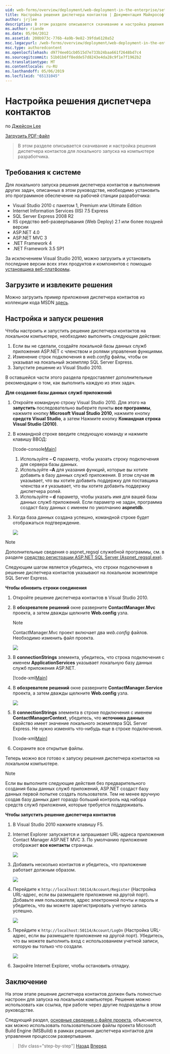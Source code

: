 ```yaml
---
uid: web-forms/overview/deployment/web-deployment-in-the-enterprise/setting-up-the-contact-manager-solution
title: Настройка решения диспетчера контактов | Документация Майкрософт
author: jrjlee
description: В этом разделе описывается скачивание и настройка решения диспетчера контактов для локального запуска на компьютере разработчика.
ms.author: riande
ms.date: 05/04/2012
ms.assetid: 200b973c-776b-4a9b-9e82-39fda6120a52
msc.legacyurl: /web-forms/overview/deployment/web-deployment-in-the-enterprise/setting-up-the-contact-manager-solution
msc.type: authoredcontent
ms.openlocfilehash: d9774ee01cb0515d7e733b24baa661f2648bd7c4
ms.sourcegitcommit: 51b01b6ff8edde57d8243e4da28c9f1e7f1962b2
ms.translationtype: MT
ms.contentlocale: ru-RU
ms.lasthandoff: 05/06/2019
ms.locfileid: "65131045"
---
```

# <a name="setting-up-the-contact-manager-solution"></a>Настройка решения диспетчера контактов

по [Джейсон Lee](https://github.com/jrjlee)

[Загрузить PDF-файл](https://msdnshared.blob.core.windows.net/media/MSDNBlogsFS/prod.evol.blogs.msdn.com/CommunityServer.Blogs.Components.WeblogFiles/00/00/00/63/56/8130.DeployingWebAppsInEnterpriseScenarios.pdf)

> В этом разделе описывается скачивание и настройка решения диспетчера контактов для локального запуска на компьютере разработчика.

## <a name="system-requirements"></a>Требования к системе

Для локального запуска решения диспетчера контактов и выполнения других задач, описанных в этом руководстве, необходимо установить это программное обеспечение на рабочей станции разработчика:

- Visual Studio 2010 с пакетом 1, Premium или Ultimate Edition
- Internet Information Services (IIS) 7.5 Express
- SQL Server Express 2008 R2
- IIS средство веб-развертывания (Web Deploy) 2.1 или более поздней версии
- ASP.NET 4.0
- ASP.NET MVC 3
- .NET Framework 4
- .NET Framework 3.5 SP1

За исключением Visual Studio 2010, можно загрузить и установить последние версии всех этих продуктов и компонентов с помощью [установщика веб-платформы](https://go.microsoft.com/?linkid=9805118).

## <a name="download-and-extract-the-solution"></a>Загрузите и извлеките решения

Можно загрузить пример приложения диспетчера контактов из коллекции кода MSDN [здесь](https://code.msdn.microsoft.com/Deploying-Web-Applications-9d9093c0).

## <a name="configure-and-run-the-solution"></a>Настройка и запуск решения

Чтобы настроить и запустить решение диспетчера контактов на локальном компьютере, необходимо выполнить следующие действия:

1. Если вы не сделали, создайте локальной базы данных служб приложения ASP.NET с членством и ролями управления функциями.
2. Изменение строк подключения в *web.config* файлы, чтобы он указывал на локальный экземпляр SQL Server Express.
3. Запустите решение из Visual Studio 2010.

В оставшейся части этого раздела предоставляет дополнительные рекомендации о том, как выполнить каждую из этих задач.

**Для создания базы данных служб приложений**

1. Откройте командную строку Visual Studio 2010. Для этого на **запустить** последовательно выберите пункты **все программы**, нажмите кнопку **Microsoft Visual Studio 2010**, нажмите кнопку **средств Visual Studio**, а затем Нажмите кнопку **Командная строка Visual Studio (2010)**.
2. В командной строке введите следующую команду и нажмите клавишу ВВОД:

    [!code-console[Main](setting-up-the-contact-manager-solution/samples/sample1.cmd)]

    1. Используйте **– C** параметр, чтобы указать строку подключения для сервера базы данных.
    2. Используйте **–A** для указания функций, которые вы хотите добавить в базу данных служб приложения. В этом случае **m** указывает, что вы хотите добавить поддержку для поставщика членства и **r** указывает, что вы хотите добавить поддержку диспетчера ролей.
    3. Используйте **– d** параметр, чтобы указать имя для вашей базы данных служб приложений. Если параметр не задан, программа создаст базу данных с именем по умолчанию **aspnetdb**.
3. Когда база данных создана успешно, командной строке будет отображаться подтверждение.

    ![](setting-up-the-contact-manager-solution/_static/image1.png)

> [!NOTE]
> Дополнительные сведения о aspnet\_regsql служебной программы, см. в разделе [средство регистрации ASP.NET SQL Server (Aspnet\_regsql.exe)](https://msdn.microsoft.com/library/ms229862(v=vs.100).aspx).

Следующим шагом является убедитесь, что строки подключения в решение диспетчера контактов указывают на локальном экземпляре SQL Server Express.

**Чтобы обновить строки соединения**

1. Откройте решение диспетчера контактов в Visual Studio 2010.
2. В **обозревателе решений** окне разверните **ContactManager.Mvc** проекта, а затем дважды щелкните **Web.config** узла.

    > [!NOTE]
    > ContactManager.Mvc проект включает два *web.config* файлов. Необходимо изменить файл проекта.

    ![](setting-up-the-contact-manager-solution/_static/image2.png)
3. В **connectionStrings** элемента, убедитесь, что строка подключения с именем **ApplicationServices** указывает локальную базу данных служб приложения ASP.NET.

    [!code-xml[Main](setting-up-the-contact-manager-solution/samples/sample2.xml)]
4. В **обозревателе решений** окне разверните **ContactManager.Service** проекта, а затем дважды щелкните **Web.config** узла.

    ![](setting-up-the-contact-manager-solution/_static/image3.png)
5. В **connectionStrings** элемента в строке подключения с именем **ContactManagerContext**, убедитесь, что **источника данных** свойство имеет значение локального экземпляра SQL Server Express. Не нужно изменять что-нибудь еще в строке подключения.

    [!code-xml[Main](setting-up-the-contact-manager-solution/samples/sample3.xml)]
6. Сохраните все открытые файлы.

Теперь можно все готово к запуску решения диспетчера контактов на локальном компьютере.

> [!NOTE]
> Если вы выполните следующие действия без предварительного создания базы данных служб приложений, ASP.NET создаст базу данных первой попытке создать пользователя. Тем не менее вручную создав базу данных дает гораздо больший контроль над набора средств служб приложения, которые требуется поддерживать.

**Чтобы запустить решение диспетчера контактов**

1. В Visual Studio 2010 нажмите клавишу F5.
2. Internet Explorer запускается и запрашивает URL-адреса приложения Contact Manager ASP.NET MVC 3. По умолчанию приложение отображает **все контакты** страницы.

    ![](setting-up-the-contact-manager-solution/_static/image4.png)
3. Добавить несколько контактов и убедитесь, что приложение работает должным образом.

    ![](setting-up-the-contact-manager-solution/_static/image5.png)
4. Перейдите к `http://localhost:50114/Account/Register` (Настройка URL-адрес, если вы размещаете приложение на другой порт). Добавьте имя пользователя, адрес электронной почты и пароль и убедитесь, что вы можете зарегистрировать учетную запись успешно.

    ![](setting-up-the-contact-manager-solution/_static/image6.png)
5. Перейдите к `http://localhost:50114/Account/LogOn` (Настройка URL-адрес, если вы размещаете приложение на другой порт). Убедитесь, что вы можете выполнить вход с использованием учетной записи, которую вы только что создали.

    ![](setting-up-the-contact-manager-solution/_static/image7.png)
6. Закройте Internet Explorer, чтобы остановить отладку.

## <a name="conclusion"></a>Заключение

На этом этапе решение диспетчера контактов должен быть полностью настроен для запуска на локальном компьютере. Решение можно использовать как ссылка, при работе через другие подразделы в этом руководстве.

Следующий раздел, [основные сведения о файле проекта](understanding-the-project-file.md), объясняется, как можно использовать пользовательские файлы проекта Microsoft Build Engine (MSBuild) в рамках решения диспетчера контактов для управления процессом развертывания.

> [!div class="step-by-step"]
> [Назад](the-contact-manager-solution.md)
> [Вперед](understanding-the-project-file.md)
